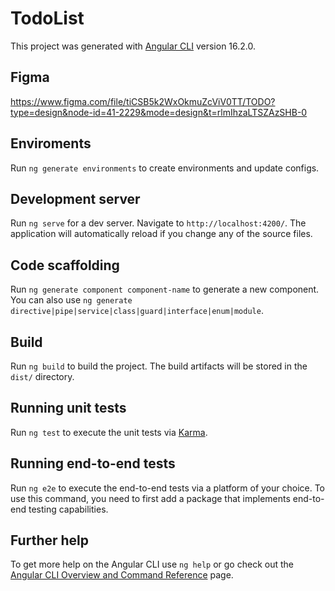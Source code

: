 # TodoList

This project was generated with [Angular CLI](https://github.com/angular/angular-cli) version 16.2.0.

## Figma
https://www.figma.com/file/tiCSB5k2WxOkmuZcViV0TT/TODO?type=design&node-id=41-2229&mode=design&t=rlmIhzaLTSZAzSHB-0

## Enviroments

Run `ng generate environments` to create environments and update configs.

## Development server

Run `ng serve` for a dev server. Navigate to `http://localhost:4200/`. The application will automatically reload if you change any of the source files.

## Code scaffolding

Run `ng generate component component-name` to generate a new component. You can also use `ng generate directive|pipe|service|class|guard|interface|enum|module`.

## Build

Run `ng build` to build the project. The build artifacts will be stored in the `dist/` directory.

## Running unit tests

Run `ng test` to execute the unit tests via [Karma](https://karma-runner.github.io).

## Running end-to-end tests

Run `ng e2e` to execute the end-to-end tests via a platform of your choice. To use this command, you need to first add a package that implements end-to-end testing capabilities.

## Further help

To get more help on the Angular CLI use `ng help` or go check out the [Angular CLI Overview and Command Reference](https://angular.io/cli) page.
